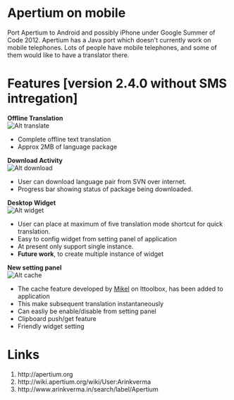 Apertium on mobile
=========
Port Apertium to Android and possibly iPhone under Google Summer of Code 2012. Apertium has a Java port which doesn't currently work on mobile telephones. Lots of people have mobile telephones, and some of them would like to have a translator there.


Features [version 2.4.0 without SMS intregation]
=========

<b>Offline Translation</b>
<br/>
![Alt translate](http://2.bp.blogspot.com/-3_vZHwpsrN4/UCBXfesCmPI/AAAAAAAAA0E/TG0Xp1SeAeU/s320/device-2012-08-07-051235.png "Translation Activity")
<ul>
<li>Complete offline text translation</li>
<li>Approx 2MB of language package</li>

</ul>

<b>Download Activity</b>
<br/>
![Alt download](http://2.bp.blogspot.com/-ynO-wIV1UZQ/UB1nzJ9swRI/AAAAAAAAAy4/OGEa8sVt2Uc/s320/device-2012-08-04-220310.png "Download Activity")
<ul>
<li>User can download language pair from SVN over internet.</li>
<li>Progress bar showing status of package being downloaded.</li>
</ul>

<b>Desktop Widget</b>
<br/>
![Alt widget](http://1.bp.blogspot.com/-mJIn_B1htDA/UB1n1xHH_II/AAAAAAAAAzY/5NWhyUWCnWs/s320/device-2012-08-04-222520.png "Desktop Widget")
<ul>
<li>User can place at maximum of five translation mode shortcut for quick translation.</li>
<li>Easy to config widget from setting panel of application</li>
<li>At present only support single instance.</li>
<li><b>Future work</b>, to create multiple instance of widget</li>
</ul>


<b>New setting panel</b>
<br/>
![Alt cache](http://2.bp.blogspot.com/-9fm42C-84Yw/UB1n0XD8fkI/AAAAAAAAAzI/uWkOP8rCtms/s320/device-2012-08-04-222434.png "Cache in setting")
	<ul>
<li>The cache feature developed by <a href="http://wiki.apertium.org/wiki/User:Mikel/GSoC_2012_Application">Mikel</a> on lttoolbox, has been added to application</li>
<li>This make subsequent translation instantaneously</li>
<li>Can easliy be enable/disable from setting panel</li>
<li>Clipboard push/get feature</li>
<li>Friendly widget setting</li>
</ul>


Links
=====
<ol>
<li>http://apertium.org</li>
<li>http://wiki.apertium.org/wiki/User:Arinkverma</li>
<li>http://www.arinkverma.in/search/label/Apertium</li>
</ol>
